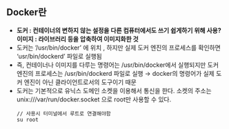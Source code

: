 ## Docker란

- **도커 : 컨테이너의 변하지 않는 설정을 다른 컴퓨터에서도 쓰기 쉽게하기 위해 사용?
  이미지 : 라이브러리 등을 압축하여 이미지화한 것**
- 도커는 ’/usr/bin/docker’ 에 위치 , 하지만 실제 도커 엔진의 프로세스를 확인하면 ‘usr/bin/dockerd’ 파일로 실행됨
- 즉, 컨테이너나 이미지를 다루는 명령어는 /usr/bin/docker에서 실행되지만 도커 엔진의 프로세스는 /usr/bin/dockerd 파일로 실행 → docker의 명령어가 실제 도커 엔진이 아닌 클라이언트로서의 도구이기 때문
- 도커는 기본적으로 유닉스 도메인 소켓을 이용해서 통신을 한다. 소켓의 주소는 unix:///var/run/docker.socket 으로 root만 사용할 수 있다.
  ```tsx
  // 사용시 터미널에서 루트로 연결해야함
  su root
  ```

